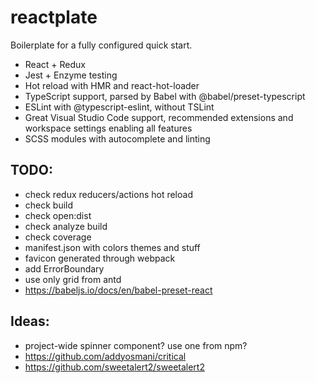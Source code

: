# reactplate

Boilerplate for a fully configured quick start.

-   React + Redux
-   Jest + Enzyme testing
-   Hot reload with HMR and react-hot-loader
-   TypeScript support, parsed by Babel with @babel/preset-typescript
-   ESLint with @typescript-eslint, without TSLint
-   Great Visual Studio Code support, recommended extensions and workspace settings enabling all features
-   SCSS modules with autocomplete and linting

## TODO:

-   check redux reducers/actions hot reload
-   check build
-   check open:dist
-   check analyze build
-   check coverage
-   manifest.json with colors themes and stuff
-   favicon generated through webpack
-   add ErrorBoundary
-   use only grid from antd
-   https://babeljs.io/docs/en/babel-preset-react

## Ideas:

-   project-wide spinner component? use one from npm?
-   https://github.com/addyosmani/critical
-   https://github.com/sweetalert2/sweetalert2
